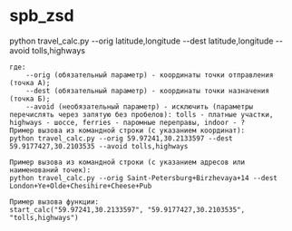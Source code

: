 # spb_zsd
python travel_calс.py --orig latitude,longitude --dest latitude,longitude --avoid tolls,highways 

	где:
		--orig (обязательный параметр) - координаты точки отправления (точка А);
		--dest (обязательный параметр) - координаты точки назначения (точка Б);
		--avoid (необязательный параметр) - исключить (параметры перечислять через запятую без пробелов): tolls - платные участки, highways - шоссе, ferries - паромные переправы, indoor - ?
	Пример вызова из командной строки (с указанием координат):
	python travel_calc.py --orig 59.97241,30.2133597 --dest 59.9177427,30.2103535 --avoid tolls,highways

	Пример вызова из командной строки (с указанием адресов или наименований точек):
	python travel_calc.py --orig Saint-Petersburg+Birzhevaya+14 --dest London+Ye+Olde+Chesihire+Cheese+Pub

	Пример вызова функции:
	start_calc("59.97241,30.2133597", "59.9177427,30.2103535", "tolls,highways")